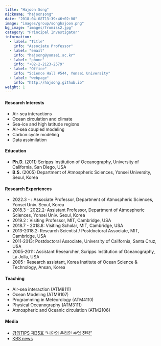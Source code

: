 ```yaml
---
title: "Hajoon Song"
nickname: "hajoonsong"
date: "2018-04-08T13:39:46+02:00"
image: "images/group/songhajoon.png"
bg_image: "images/fromiss2.jpg"
category: "Principal Investigator"
information:
  - label: "Title"
    info: "Associate Professor"
  - label: "email"
    info: "hajsong@yonsei.ac.kr"
  - label: "phone"
    info: "+82-2-2123-2579"
  - label: "Office"
    info: "Science Hall #544, Yonsei University"
  - label: "webpage"
    info: "http://hajsong.github.io"
weight: 1
---
```


#### Research Interests
+ Air-sea interactions
+ Ocean circulation and climate
+ Sea-ice and high latitude regions
+ Air-sea coupled modeling
+ Carbon cycle modeling
+ Data assimilation

#### Education
+ **Ph.D.** (2011) Scripps Institution of Oceanography, University of California, San Diego, USA
+ **B.S.** (2005) Department of Atmospheric Sciences, Yonsei University, Seoul, Korea

#### Research Experiences
+ 2022.3 - : Associate Professor, Department of Atmospheric Sciences, Yonsei Univ. Seoul, Korea
+ 2018.3 - 2022.2: Assistant Professor, Department of Atmospheric Sciences, Yonsei Univ. Seoul, Korea
+ 2019.2 : Visiting Professor, MIT, Cambridge, USA
+ 2018.7 - 2018.8: Visiting Scholar, MIT, Cambridge, USA
+ 2013-2018.2: Research Scientist / Postdoctoral Associate, MIT, Cambridge, USA
+ 2011-2013: Postdoctoral Associate, University of California, Santa Cruz, USA
+ 2005-2011: Assistant Researcher, Scripps Institution of Oceanography, La Jolla, USA
+ 2005 : Research assistant, Korea Institute of Ocean Science & Technology, Ansan, Korea

#### Teaching
+ Air-sea interaction (ATM8111)
+ Ocean Modeling (ATM9107)
+ Programming in Meteorology (ATM4110)
+ Physical Oceanography (ATM3111)
+ Atmospheric and Oceanic circulation (ATM2106)

#### Media
+ [강의TIPS 제35호 “나만의 온라인 수업 전략”](http://ictl.yonsei.ac.kr/reference/%EA%B0%95%EC%9D%98tips-%EC%A0%9C35%ED%98%B8-%EB%82%98%EB%A7%8C%EC%9D%98-%EC%98%A8%EB%9D%BC%EC%9D%B8-%EC%88%98%EC%97%85-%EC%A0%84%EB%9E%B5-2020-9-%EB%B0%9C%EA%B0%84/)
+ [KBS news](https://news.kbs.co.kr/news/view.do?ncd=4114578)

